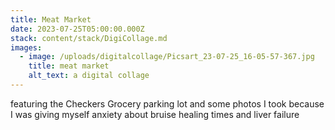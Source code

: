 ```yaml
---
title: Meat Market
date: 2023-07-25T05:00:00.000Z
stack: content/stack/DigiCollage.md
images:
  - image: /uploads/digitalcollage/Picsart_23-07-25_16-05-57-367.jpg
    title: meat market
    alt_text: a digital collage
---
```


featuring the Checkers Grocery parking lot and some photos I took because I was giving myself anxiety about bruise healing times and liver failure
